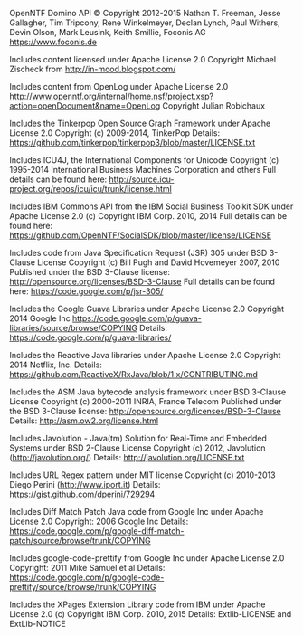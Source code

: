 OpenNTF Domino API
&copy; Copyright 2012-2015
  Nathan T. Freeman, Jesse Gallagher, Tim Tripcony, Rene Winkelmeyer, Declan Lynch, Paul Withers, Devin Olson, Mark Leusink, Keith Smillie, Foconis AG
  https://www.foconis.de

Includes content licensed under Apache License 2.0
  Copyright Michael Zischeck from http://in-mood.blogspot.com/
  
Includes content from OpenLog under Apache License 2.0
  http://www.openntf.org/internal/home.nsf/project.xsp?action=openDocument&name=OpenLog
  Copyright Julian Robichaux  

Includes the Tinkerpop Open Source Graph Framework under Apache License 2.0
  Copyright (c) 2009-2014, TinkerPop
  Details: https://github.com/tinkerpop/tinkerpop3/blob/master/LICENSE.txt

Includes ICU4J, the International Components for Unicode
  Copyright (c) 1995-2014 International Business Machines Corporation and others
  Full details can be found here: http://source.icu-project.org/repos/icu/icu/trunk/license.html

Includes IBM Commons API from the IBM Social Business Toolkit SDK under Apache License 2.0
  (c) Copyright IBM Corp. 2010, 2014
  Full details can be found here: https://github.com/OpenNTF/SocialSDK/blob/master/license/LICENSE

Includes code from Java Specification Request (JSR) 305 under BSD 3-Clause License
  Copyright (c) Bill Pugh and David Hovemeyer 2007, 2010 
  Published under the BSD 3-Clause license: http://opensource.org/licenses/BSD-3-Clause
  Full details can be found here: https://code.google.com/p/jsr-305/

Includes the Google Guava Libraries under Apache License 2.0
  Copyright 2014 Google Inc
  https://code.google.com/p/guava-libraries/source/browse/COPYING
  Details: https://code.google.com/p/guava-libraries/
  
Includes the Reactive Java libraries under Apache License 2.0
  Copyright 2014 Netflix, Inc.
  Details: https://github.com/ReactiveX/RxJava/blob/1.x/CONTRIBUTING.md
  
Includes the ASM Java bytecode analysis framework under BSD 3-Clause License
  Copyright (c) 2000-2011 INRIA, France Telecom
  Published under the BSD 3-Clause license: http://opensource.org/licenses/BSD-3-Clause
  Details: http://asm.ow2.org/license.html
  
Includes Javolution - Java(tm) Solution for Real-Time and Embedded Systems under BSD 2-Clause License
  Copyright (c) 2012, Javolution (http://javolution.org/)
  Details: http://javolution.org/LICENSE.txt
  
Includes URL Regex pattern under MIT license
	Copyright (c) 2010-2013 Diego Perini (http://www.iport.it)
	Details: https://gist.github.com/dperini/729294

Includes Diff Match Patch Java code from Google Inc under Apache License 2.0
  Copyright: 2006 Google Inc
  Details: https://code.google.com/p/google-diff-match-patch/source/browse/trunk/COPYING

Includes google-code-prettify from Google Inc under Apache License 2.0
  Copyright: 2011 Mike Samuel et al
  Details: https://code.google.com/p/google-code-prettify/source/browse/trunk/COPYING

Includes the XPages Extension Library code from IBM under Apache License 2.0
  (c) Copyright IBM Corp. 2010, 2015
  Details: Extlib-LICENSE and ExtLib-NOTICE